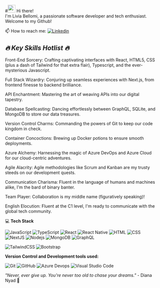 #<img src="https://media.giphy.com/media/hvRJCLFzcasrR4ia7z/giphy.gif" width="25px" height="25px"> Hi there! <br>
I'm Livia Bellomi, a passionate software developer and tech enthusiast.
Welcome to my Github!

📫 How to reach me: <a href="https://www.linkedin.com/in/livia-bellomi-88b2821b6/">
  <img
    alt="Linkedin"
    src="https://img.shields.io/badge/linkedin-0077B5?logo=linkedin&logoColor=white&style=flat"
  />
</a>

## *🔥 Key Skills Hotlist 🔥*

Front-End Sorcery: Crafting captivating interfaces with React, HTML5, CSS (plus a dash of Tailwind for that extra flair), Typescript, and the ever-mysterious Javascript.<br>

Full Stack Wizardry: Conjuring up seamless experiences with Next.js, from frontend finesse to backend brilliance.<br>

API Enchantment: Mastering the art of weaving APIs into our digital tapestry.<br>

Database Spellcasting: Dancing effortlessly between GraphQL, SQLite, and MongoDB to store our data treasures.<br>

Version Control Charms: Commanding the powers of Git to keep our code kingdom in check.<br>

Container Concoctions: Brewing up Docker potions to ensure smooth deployments.<br>

Azure Alchemy: Harnessing the magic of Azure DevOps and Azure Cloud for our cloud-centric adventures.<br>

Agile Alacrity: Agile methodologies like Scrum and Kanban are my trusty steeds on our development quests.<br>

Communication Charisma: Fluent in the language of humans and machines alike, I'm the bard of binary banter.<br>

Team Player: Collaboration is my middle name (figuratively speaking)!<br>

English Elocution: Fluent at the C1 level, I'm ready to communicate with the global tech community.<br>



💻 **Tech Stack**
<p>  
  <img alt="JavaScript" src="https://img.shields.io/badge/JavaScript-F7DF1E?logo=javascript&logoColor=white&style=flat" />
  <img alt="TypeScript" src="https://img.shields.io/badge/TypeScript-3178C6?logo=typescript&logoColor=white&style=flat" />
  <img alt="React" src="https://img.shields.io/badge/React-61DAFB?logo=react&logoColor=white&style=flat" />
  <img alt="React Native" src="https://img.shields.io/badge/react_native-%2320232a.svg?style=for-the-badge&logo=react&logoColor=%2361DAFB&style=flat"/>
  <img alt="HTML" src="https://img.shields.io/badge/HTML-E34F26?logo=html5&logoColor=white&style=flat" />
  <img alt="CSS" src="https://img.shields.io/badge/CSS-1572B6?logo=css3&logoColor=white&style=flat" />
  <img alt="NextJS" src="https://img.shields.io/badge/-NextJs-black?style=flat&logo=next.js&logoColor=white&style=flat" />
  <img alt="Nodejs" src="https://img.shields.io/badge/-Nodejs-black?style=flat&logo=Node.js" />  
  <img alt="MongoDB" src="https://img.shields.io/badge/MongoDB-47A248?logo=mongodb&logoColor=white&style=flat" />
  <img alt="GraphQL" src="https://img.shields.io/badge/-GraphQL-E10098?style=for-the-badge&logo=graphql&logoColor=white&style=flat"/>
</p>
<p>
  <img alt="TailwindCSS" src="https://img.shields.io/badge/Tailwind CSS-38B2AC?&logo=tailwind+css&logoColor=white&style=flat"/>
  <img alt="Bootstrap" src="https://img.shields.io/badge/Bootstrap-7952B3?&logo=bootstrap&logoColor=white&style=flat"/>
</p>

**Version Control and Development tools used:**
<p>
  <img alt="Git" src="https://img.shields.io/badge/Git-F05032?logo=git&logoColor=white&style=flat" />
  <img alt="GitHub" src="https://img.shields.io/badge/GitHub-181717?logo=github&logoColor=white&style=flat" />
  <img alt="Azure Devops" src="https://img.shields.io/badge/Azure DevOps-0078D7?logo=azure+devops&logoColor=white&style=flat" />
  <img alt="Visual Studio Code" src="https://img.shields.io/badge/Visual Studio Code-007ACC?logo=visual+studio+code&logoColor=white&style=flat" />
</p>

_"Never, ever give up. You're never too old to chase your dreams."_ - Diana Nyad 🐬
